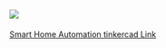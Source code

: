 <h1 align="fill" >
 <img src="Assessmentpic1.png"/>
</h1>

[Smart Home Automation tinkercad Link ](https://www.tinkercad.com/things/8kwINguJUag)


